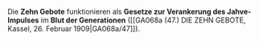 
Die **Zehn Gebote** funktionieren als **Gesetze zur Verankerung des Jahve-Impulses** im **Blut der Generationen** ([[GA068a (47.) DIE ZEHN GEBOTE, Kassel, 26. Februar 1909|GA068a/47]]).
